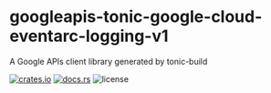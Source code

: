 # googleapis-tonic-google-cloud-eventarc-logging-v1

A Google APIs client library generated by tonic-build

[![crates.io](https://img.shields.io/crates/v/googleapis-tonic-google-cloud-eventarc-logging-v1)](https://crates.io/crates/googleapis-tonic-google-cloud-eventarc-logging-v1)
[![docs.rs](https://img.shields.io/docsrs/googleapis-tonic-google-cloud-eventarc-logging-v1)](https://docs.rs/googleapis-tonic-google-cloud-eventarc-logging-v1)
![license](https://img.shields.io/crates/l/googleapis-tonic-google-cloud-eventarc-logging-v1)
